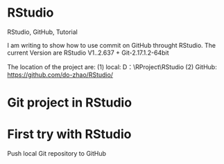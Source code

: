# RStudio
RStudio, GitHub, Tutorial

I am writing to show how to use commit on GitHub throught RStudio.
The current Version are RStudio V1..2.637 + Git-2.17.1.2-64bit

The location of the project are:
(1) local:   D：\RProject\RStudio
(2) GitHub: https://github.com/do-zhao/RStudio/

# Git project in RStudio 
# First try with RStudio

Push local Git repository to GitHub
